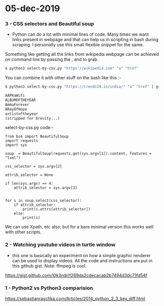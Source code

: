 # 05-dec-2019

### 3 - CSS selectors and Beautiful soup 

- Python can do a lot with minimal lines of code. Many times we want links present in webpage and that can help us in scripting in bash during scraping. I personally use this small flexible snippet for the same.

Something like getting all the links from wikipedia webpage can be achieved on command line by passing the <link>, <css selector> and <attribute> to grab.


```bash
$ python3 select-by-css.py "https://wikipedia.com" "a" "href"
```

You can combine it with other stuff on the bash like this :-

```bash
$ python3 select-by-css.py "https://trends24.in/india/" "a" "href" | grep "?q=" | cut -d"=" -f2 | tr -dc '[:alpha:]\n\r' | sort | uniq

AAPKaWifi
ALBUMOFTHEYEAR
AmmaForever
ARayOfHope
artistoftheyear
(stripped for brevity...) 
```

select-by-css.py code:-
```python3
from bs4 import BeautifulSoup
import requests
import sys

soup  = BeautifulSoup(requests.get(sys.argv[1]).content, features = "lxml")

css_selector = sys.argv[2]

attrib_selector = None

if len(sys.argv) == 4:
    attrib_selector = sys.argv[3]


for s in soup.select(css_selector):
    if attrib_selector:
        print(s.attrs[attrib_selector])
    else:
        print(s)
```

We can use Xpath, etc also; but for a bare minimal version this works well with other scripts. 

### 2 - Watching youtube videos in turtle window

- this one is basically an experiment on how a simple graphic renderer can be used to display videos. All the code and instructions are put in this github gist. Note: ffmpeg is cool.

https://gist.github.com/l0k3ndr/f269da2cdecacab2b7494d3dc71fd54f

### 1 - Python2 vs Python3 comparision

https://sebastianraschka.com/Articles/2014_python_2_3_key_diff.html
